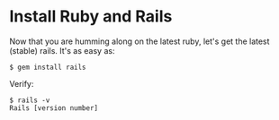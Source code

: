 # Install Ruby and Rails

Now that you are humming along on the latest ruby, let's get the latest (stable) rails. It's as easy as:

```
$ gem install rails
```

Verify:
```
$ rails -v
Rails [version number]
```

